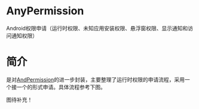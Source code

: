 # AnyPermission
Android权限申请（运行时权限、未知应用安装权限、悬浮窗权限、显示通知和访问通知权限）

# 简介
是对[AndPermission](https://github.com/yanzhenjie/AndPermission)的进一步封装，主要整理了运行时权限的申请流程，采用一个接一个的形式申请。具体流程参考下图。

图待补充！
